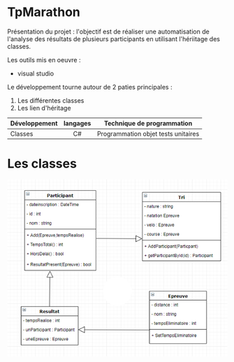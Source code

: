# TpMarathon

Présentation du projet : l'objectif est de réaliser une automatisation de l'analyse des résultats de plusieurs participants 
en utilisant l'hériitage des classes. 

Les outils mis en oeuvre :
* visual studio

Le développement tourne autour de 2 paties principales :
1. Les différentes classes
2. Les lien d'héritage

|Développement  |langages |Technique de programmation   |
|--|:---:|---|
|Classes|C#|Programmation objet tests unitaires|

 # Les classes 
 
![Diagramme.png](https://github.com/SamGdy/TpMarathon/blob/master/Diagramme.PNG)


